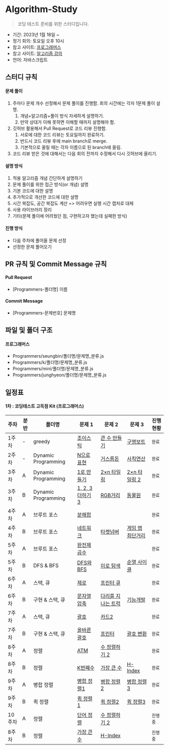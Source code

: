 # Algorithm-Study

> 코딩 테스트 준비를 위한 스터디입니다.

- 기간: 2023년 1월 18일 ~
- 정기 회의: 토요일 오후 10시
- 참고 사이트: [프로그래머스](https://programmers.co.kr/learn/challenges)
- 참고 사이트: [알고리즘 강의](https://code.plus/course/43)
- 언어: 자바스크립트

## 스터디 규칙

#### 문제 풀이

1. 주마다 문제 개수 선정해서 문제 풀이를 진행함. 회의 시간에는 각자 1문제 풀이 설명.
   1. 개념+알고리즘+풀이 방식 자세하게 설명하기.
   2. 만약 상대가 이해 못하면 이해할 때까지 설명해야 함.
2. 깃허브 활용해서 Pull Request로 코드 리뷰 진행함.
   1. 서로에 대한 코드 리뷰는 토요일까지 완료하기.
   2. 반드시 코드 리뷰 후에 main branch로 merge.
   3. 기본적으로 올릴 때는 각자 이름으로 된 branch에 올림.
3. 코드 리뷰 받은 것에 대해서는 다음 회의 전까지 수정해서 다시 깃허브에 올리기.

#### 설명 방식

1. 적용 알고리즘 개념 간단하게 설명하기
2. 문제 풀이를 위한 접근 방식(or 개념) 설명
3. 기본 코드에 대한 설명
4. 추가적으로 개선한 코드에 대한 설명
5. 시간 복잡도, 공간 복잡도 계산 => 어려우면 실행 시간 캡처로 대체
6. 사용 라이브러리 정리
7. 기타(문제 풀이에 어려웠던 점, 구현하고자 했는데 실패한 방식)

#### 진행 방식

- 다음 주차에 풀어올 문제 선정
- 선정한 문제 풀어오기

## PR 규칙 및 Commit Message 규칙

#### Pull Request

- [Programmers-폴더명] 이름

#### Commit Message

- [Programmers-문제번호] 문제명

## 파일 및 폴더 구조

#### 프로그래머스

- Programmers/seungbin/폴더명/문제명\_분류.js
- Programmers/k/폴더명/문제명\_분류.js
- Programmers/mini/폴더명/문제명\_분류.js
- Programmers/junghyeon/폴더명/문제명\_분류.js

## 일정표

#### 1차 : 코딩테스트 고득점 Kit (프로그래머스)

| **주차** | **분반** | **폴더명** | **문제 1** | **문제 2** | **문제 3** | **진행 현황** |
| ------- | ------- | -------- | --------- | --------- | --------- | ----------- |
| 1주차 | - | greedy | [조이스틱](https://programmers.co.kr/learn/courses/30/lessons/42860) | [큰 수 만들기](https://programmers.co.kr/learn/courses/30/lessons/42883)    | [구명보트](https://school.programmers.co.kr/learn/courses/30/lessons/42885) | `완료` |
| 2주차 | - | Dynamic Programming | [N으로 표현](https://school.programmers.co.kr/learn/courses/30/lessons/42895) | [거스름돈](https://school.programmers.co.kr/learn/courses/30/lessons/12907) | [사칙연산](https://school.programmers.co.kr/learn/courses/30/lessons/1843) | `완료` |
| 3주차 | A | Dynamic Programming | [1로 만들기](https://www.acmicpc.net/problem/1463) | [2×n 타일링](https://www.acmicpc.net/problem/11726) | [2×n 타일링 2](https://www.acmicpc.net/problem/11727) | `완료` |
| 3주차    | B        | Dynamic Programming | [1, 2, 3 더하기 3](https://www.acmicpc.net/problem/15988)                     | [RGB거리](https://www.acmicpc.net/problem/1149) | [동물원](https://www.acmicpc.net/problem/1309)                              | `완료`        |
| 4주차 | A | 브루트 포스 | [분해합](https://www.acmicpc.net/problem/2231) | | | `완료` |
| 4주차 | B | 브루트 포스 | [네트워크](https://school.programmers.co.kr/learn/courses/30/lessons/43162) |[타켓넘버](https://school.programmers.co.kr/learn/courses/30/lessons/43165) | [게임 맵 최단거리](https://school.programmers.co.kr/learn/courses/30/lessons/1844) | `완료` |
| 5주차 | A | 브루트 포스 | [완전제곱수](https://www.acmicpc.net/problem/1977) | | | `완료` |
| 5주차 | B | DFS & BFS | [DFS와 BFS](https://www.acmicpc.net/problem/1260) | [미로 탐색](https://www.acmicpc.net/problem/2178) | [순열 사이클](https://www.acmicpc.net/problem/10451) | `완료` |
| 6주차 | A | 스택, 큐 | [제로](https://www.acmicpc.net/problem/10773) | [프린터 큐](https://www.acmicpc.net/problem/1966) | | `완료` |
| 6주차 | B | 구현 & 스택, 큐 | [문자열 압축](https://school.programmers.co.kr/learn/courses/30/lessons/60057) | [다리를 지나는 트럭](https://school.programmers.co.kr/learn/courses/30/lessons/42583) | [기능개발](https://school.programmers.co.kr/learn/courses/30/lessons/42586) | `완료` |
| 7주차 | A | 스택, 큐 | [괄호](https://www.acmicpc.net/problem/9012) | [카드2](https://www.acmicpc.net/problem/2164) | | `완료` |
| 7주차 | B | 구현 & 스택, 큐 | [올바른 괄호](https://school.programmers.co.kr/learn/courses/30/lessons/12909) | [프린터](https://school.programmers.co.kr/learn/courses/30/lessons/42587) | [괄호 변환](https://school.programmers.co.kr/learn/courses/30/lessons/60058) | `완료` |
| 8주차 | A | 정렬 | [ATM](https://www.acmicpc.net/problem/11399) | [수 정렬하기 2](https://www.acmicpc.net/problem/2751) | | `완료` |
| 8주차 | B | 정렬 | [K번째수](https://school.programmers.co.kr/learn/courses/30/lessons/42748) | [가장 큰 수](https://school.programmers.co.kr/learn/courses/30/lessons/42746) | [H-Index](https://school.programmers.co.kr/learn/courses/30/lessons/42747) | `완료` |
| 9주차 | A | 병합 정렬 | [병합 정렬1](https://www.acmicpc.net/problem/24060) | [병합 정렬2](https://www.acmicpc.net/problem/24061) | [병합 정렬3](https://www.acmicpc.net/problem/24062) | `완료` |
| 9주차 | B | 퀵 정렬 | [퀵 정렬1](https://www.acmicpc.net/problem/24090) | [퀵 정렬2](https://www.acmicpc.net/problem/24091) | [퀵 정렬3](https://www.acmicpc.net/problem/24092) | `완료` |
| 10주차 | A | 정렬 | [단어 정렬](https://www.acmicpc.net/problem/1181) | [수 정렬하기 2](https://www.acmicpc.net/problem/2751) | | `진행중` |
| 8주차 | B | 정렬 | [가장 큰 수](https://school.programmers.co.kr/learn/courses/30/lessons/42746) | [H-Index](https://school.programmers.co.kr/learn/courses/30/lessons/42747) |  | `진행중` |

